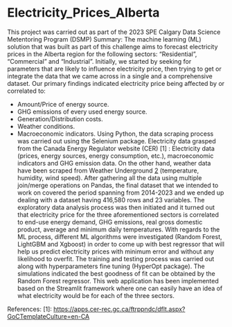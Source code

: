 # Electricity_Prices_Alberta
This project was carried out as part of the 2023 SPE Calgary Data Science Metentoring Program (DSMP)
Summary:
  The machine learning (ML) solution that was built as part of this challenge aims to forecast electricity prices in the Alberta region for the following sectors: “Residential”, “Commercial” and “Industrial”.
Initially, we started by seeking for parameters that are likely to influence electricity price, then trying to get or integrate the data that we came across in a single and a comprehensive dataset. Our primary findings indicated electricity price being affected by or correlated to:
-	Amount/Price of energy source.
-	GHG emissions of every used energy source.
-	Generation/Distribution costs.
-	Weather conditions.
-	Macroeconomic indicators.
  Using Python, the data scraping process was carried out using the Selenium package. Electricity data grasped from the Canada Energy Regulator website (CER) [1] : Electricity data (prices, energy sources, energy consumption, etc.), macroeconomic indicators and GHG emission data. On the other hand, weather data have been scraped from Weather Underground [2] (temperature, humidity, wind speed).
After gathering all the data using multiple join/merge operations on Pandas, the final dataset that we intended to work on covered the period spanning from 2014-2023 and we ended up dealing with a dataset having 416,580 rows and 23 variables. The exploratory data analysis process was then initiated and it turned out that electricity price for the three aforementioned sectors is correlated to end-use energy demand, GHG emissions, real gross domestic product, average and minimum daily temperatures.
  With regards to the ML process, different ML algorithms were investigated (Random Forest, LightGBM and Xgboost) in order to come up with best regressor that will help us predict electricity prices with minimum error and without any likelihood to overfit. The training and testing process was carried out along with hyperparameters fine tuning (HyperOpt package). The simulations indicated the best goodness of fit can be obtained by the Random Forest regressor.
 	This web application has been implemented based on the Streamlit framework where one can easily have an idea of what electricity would be for each of the three sectors.

References:
[1]: https://apps.cer-rec.gc.ca/ftrppndc/dflt.aspx?GoCTemplateCulture=en-CA

[2]: https://www.wunderground.com/
